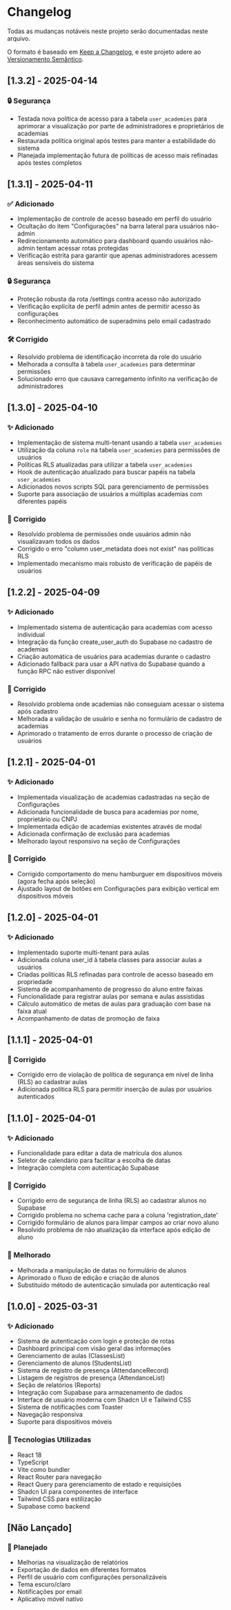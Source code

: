 # Changelog

Todas as mudanças notáveis neste projeto serão documentadas neste arquivo.

O formato é baseado em [Keep a Changelog](https://keepachangelog.com/pt-BR/1.0.0/),
e este projeto adere ao [Versionamento Semântico](https://semver.org/lang/pt-BR/spec/v2.0.0.html).

## [1.3.2] - 2025-04-14

### 🔒 Segurança
- Testada nova política de acesso para a tabela `user_academies` para aprimorar a visualização por parte de administradores e proprietários de academias
- Restaurada política original após testes para manter a estabilidade do sistema
- Planejada implementação futura de políticas de acesso mais refinadas após testes completos

## [1.3.1] - 2025-04-11

### ✅ Adicionado
- Implementação de controle de acesso baseado em perfil do usuário
- Ocultação do item "Configurações" na barra lateral para usuários não-admin
- Redirecionamento automático para dashboard quando usuários não-admin tentam acessar rotas protegidas
- Verificação estrita para garantir que apenas administradores acessem áreas sensíveis do sistema

### 🔒 Segurança
- Proteção robusta da rota /settings contra acesso não autorizado
- Verificação explícita de perfil admin antes de permitir acesso às configurações
- Reconhecimento automático de superadmins pelo email cadastrado

### 🛠️ Corrigido
- Resolvido problema de identificação incorreta da role do usuário
- Melhorada a consulta à tabela `user_academies` para determinar permissões
- Solucionado erro que causava carregamento infinito na verificação de administradores

## [1.3.0] - 2025-04-10

### ✨ Adicionado
- Implementação de sistema multi-tenant usando a tabela `user_academies`
- Utilização da coluna `role` na tabela `user_academies` para permissões de usuários
- Políticas RLS atualizadas para utilizar a tabela `user_academies`
- Hook de autenticação atualizado para buscar papéis na tabela `user_academies`
- Adicionados novos scripts SQL para gerenciamento de permissões
- Suporte para associação de usuários a múltiplas academias com diferentes papéis

### 🐛 Corrigido
- Resolvido problema de permissões onde usuários admin não visualizavam todos os dados
- Corrigido o erro "column user_metadata does not exist" nas políticas RLS
- Implementado mecanismo mais robusto de verificação de papéis de usuários

## [1.2.2] - 2025-04-09

### ✨ Adicionado
- Implementado sistema de autenticação para academias com acesso individual
- Integração da função create_user_auth do Supabase no cadastro de academias
- Criação automática de usuários para academias durante o cadastro
- Adicionado fallback para usar a API nativa do Supabase quando a função RPC não estiver disponível

### 🐛 Corrigido
- Resolvido problema onde academias não conseguiam acessar o sistema após cadastro
- Melhorada a validação de usuário e senha no formulário de cadastro de academias
- Aprimorado o tratamento de erros durante o processo de criação de usuários

## [1.2.1] - 2025-04-01

### ✨ Adicionado
- Implementada visualização de academias cadastradas na seção de Configurações
- Adicionada funcionalidade de busca para academias por nome, proprietário ou CNPJ
- Implementada edição de academias existentes através de modal
- Adicionada confirmação de exclusão para academias
- Melhorado layout responsivo na seção de Configurações

### 🐛 Corrigido
- Corrigido comportamento do menu hamburguer em dispositivos móveis (agora fecha após seleção)
- Ajustado layout de botões em Configurações para exibição vertical em dispositivos móveis

## [1.2.0] - 2025-04-01

### ✨ Adicionado
- Implementado suporte multi-tenant para aulas
- Adicionada coluna user_id à tabela classes para associar aulas a usuários
- Criadas políticas RLS refinadas para controle de acesso baseado em propriedade
- Sistema de acompanhamento de progresso do aluno entre faixas
- Funcionalidade para registrar aulas por semana e aulas assistidas
- Cálculo automático de metas de aulas para graduação com base na faixa atual
- Acompanhamento de datas de promoção de faixa

## [1.1.1] - 2025-04-01

### 🐛 Corrigido
- Corrigido erro de violação de política de segurança em nível de linha (RLS) ao cadastrar aulas
- Adicionada política RLS para permitir inserção de aulas por usuários autenticados

## [1.1.0] - 2025-04-01

### ✨ Adicionado
- Funcionalidade para editar a data de matrícula dos alunos
- Seletor de calendário para facilitar a escolha de datas
- Integração completa com autenticação Supabase

### 🐛 Corrigido
- Corrigido erro de segurança de linha (RLS) ao cadastrar alunos no Supabase
- Corrigido problema no schema cache para a coluna 'registration_date'
- Corrigido formulário de alunos para limpar campos ao criar novo aluno
- Resolvido problema de não atualização da interface após edição de aluno

### 🚀 Melhorado
- Melhorada a manipulação de datas no formulário de alunos
- Aprimorado o fluxo de edição e criação de alunos
- Substituído método de autenticação simulada por autenticação real

## [1.0.0] - 2025-03-31

### ✨ Adicionado

- Sistema de autenticação com login e proteção de rotas
- Dashboard principal com visão geral das informações
- Gerenciamento de aulas (ClassesList)
- Gerenciamento de alunos (StudentsList)
- Sistema de registro de presença (AttendanceRecord)
- Listagem de registros de presença (AttendanceList)
- Seção de relatórios (Reports)
- Integração com Supabase para armazenamento de dados
- Interface de usuário moderna com Shadcn UI e Tailwind CSS
- Sistema de notificações com Toaster
- Navegação responsiva
- Suporte para dispositivos móveis

### 🔧 Tecnologias Utilizadas

- React 18
- TypeScript
- Vite como bundler
- React Router para navegação
- React Query para gerenciamento de estado e requisições
- Shadcn UI para componentes de interface
- Tailwind CSS para estilização
- Supabase como backend

## [Não Lançado]

### 📅 Planejado

- Melhorias na visualização de relatórios
- Exportação de dados em diferentes formatos
- Perfil de usuário com configurações personalizáveis
- Tema escuro/claro
- Notificações por email
- Aplicativo móvel nativo